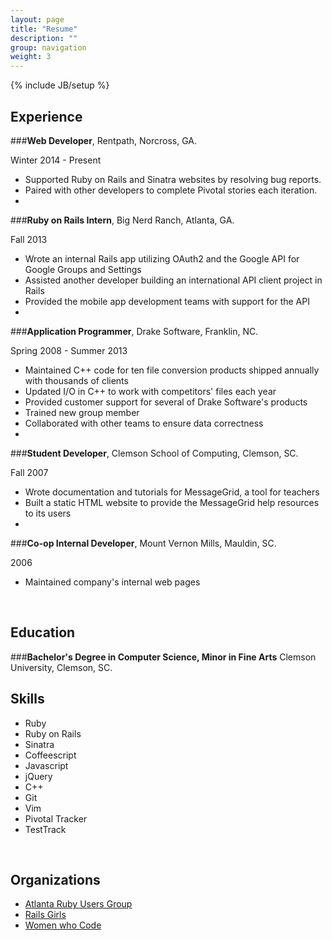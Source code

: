 ```yaml
---
layout: page
title: "Resume"
description: ""
group: navigation
weight: 3
---
```

{% include JB/setup %}


## Experience

###**Web Developer**, Rentpath, Norcross, GA.

Winter 2014 - Present

- Supported Ruby on Rails and Sinatra websites by resolving bug reports.
- Paired with other developers to complete Pivotal stories each iteration.
-

###**Ruby on Rails Intern**, Big Nerd Ranch, Atlanta, GA.

Fall 2013

- Wrote an internal Rails app utilizing OAuth2 and the Google API for Google Groups and Settings
- Assisted another developer building an international API client project in Rails
- Provided the mobile app development teams with support for the API
-

###**Application Programmer**, Drake Software, Franklin, NC.

Spring 2008 - Summer 2013

- Maintained C++ code for  ten file conversion products shipped annually with thousands of clients
- Updated I/O in C++ to work with competitors' files each year
- Provided customer support for several of Drake Software's products
- Trained new group member
- Collaborated with other teams to ensure data correctness
-

###**Student Developer**, Clemson School of Computing, Clemson, SC.

Fall 2007

- Wrote documentation and tutorials for MessageGrid, a tool for teachers
- Built a static HTML website to provide the MessageGrid help resources to its users
-

###**Co-op Internal Developer**, Mount Vernon Mills, Mauldin, SC.

2006

- Maintained company's internal web pages
<br>

## Education

###**Bachelor's Degree in Computer Science, Minor in Fine Arts** Clemson University, Clemson, SC.
<br>

## Skills

- Ruby
- Ruby on Rails
- Sinatra
- Coffeescript
- Javascript
- jQuery
- C++
- Git
- Vim
- Pivotal Tracker
- TestTrack
<br>

## Organizations

* [Atlanta Ruby Users Group](http://www.meetup.com/atlantaruby/)
* [Rails Girls](http://www.meetup.com/Rails-Girls-Atlanta/)
* [Women who Code](http://www.meetup.com/Women-Who-Code-Atlanta/)
